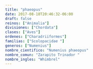 ```yaml
---
title: "phaeopus"
date: 2017-08-18T20:46:32-06:00
draft: false
reinos: ["Animalia"]
divisiones: ["Chordata"]
clases: ["Aves"]
ordenes: ["Charadriiformes"]
familias: ["Scolopacidae "]
generos: ["Numenius"]
nombre_cientifico: "Numenius phaeopus"
nombre_comun: "Zarapito Trinador "
nombre_ingles: "Whimbrel"
---
```

